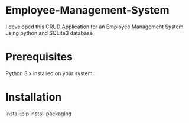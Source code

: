 # Employee-Management-System
I developed this CRUD Application for an Employee Management System using python and SQLite3 database

# Prerequisites
Python 3.x installed on your system.
#
# Installation
Install:pip install packaging

